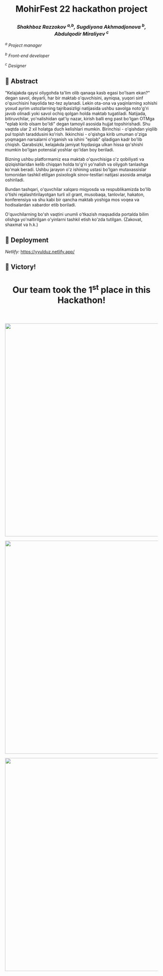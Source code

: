 # <p align="center"> MohirFest 22 hackathon project</p>
### <p align="center"><em> Shakhboz Razzokov <sup>a,</sup><sup>b</sup>, Sugdiyona Akhmadjonova <sup>b</sup>, Abdulqodir Miraliyev <sup>c</sup></em></p>

<p><em><sup>a</sup> Project manager  </em></p>
<p><em><sup>b</sup> Front-end developer </em></p>
<p><em><sup>c</sup> Designer </em></p>

## 📌  Abstract
<p>"Kelajakda qaysi oliygohda ta'lim olib qanaqa kasb egasi bo'lsam ekan?" degan savol, deyarli, har bir maktab o'quvchisini, ayniqsa, yuqori sinf o'quvchisini hayolida tez-tez aylanadi. Lekin ota-ona va yaqinlarning xohishi yoxud ayrim ustozlarning tajribasizligi natijasida ushbu savolga noto'g'ri javob olinadi yoki savol ochiq qolgan holda maktab tugatiladi. Natijada, bitiruvchilar, yo'nalishidan qat'iy nazar, kirish balli eng past bo'lgan OTMga "eplab kirib olsam bo'ldi" degan tamoyil asosida hujjat topshirishadi. Shu vaqtda ular 2 xil holatga duch kelishlari mumkin. Birinchisi - o'qishdan yiqilib pul topish taraddusini ko'rish. Ikkinchisi - o'qishga kirib umuman o'ziga yoqmagan narsalarni o'rganish va ishini "eplab" qiladigan kadr bo'lib chiqish. Qarabsizki, kelajakda jamiyat foydasiga ulkan hissa qo'shishi mumkin bo'lgan potensial yoshlar qo'ldan boy beriladi. </p>
<p>Bizning ushbu platformamiz esa maktab o'quvchisiga o'z qobiliyati va qiziqishlaridan kelib chiqqan holda to'g'ri yo'nalish va oliygoh tanlashga ko'mak beradi. Ushbu jarayon o'z ishining ustasi bo'lgan mutaxassislar tomonidan tashkil etilgan psixologik sinov-testlari natijasi asosida amalga oshiriladi. </p>
<p>Bundan tashqari, o'quvchilar xalqaro miqyosda va respublikamizda bo'lib o'tishi rejalashtirilayotgan turli xil grant, musobaqa, tanlovlar, hakaton, konferensiya va shu kabi bir qancha maktab yoshiga mos voqea va hodisalardan xabardor etib boriladi.</p>
<p>O'quvchilarning bo'sh vaqtini unumli o'tkazish maqsadida portalda bilim olishga yo'naltirilgan o'yinlarni tashkil etish ko'zda tutilgan. (Zakovat, shaxmat va h.k.)</p>

## 📌 Deployment
<em>Netlify: </em> https://yyulduz.netlify.app/

## 📌 Victory!
# <p align="center">Our team took the 1<sup>st</sup> place in this Hackathon!</p>
<br>
<p align="center"><img src="https://user-images.githubusercontent.com/69413364/212644895-dedd0e67-c2e1-4356-8622-39a3e6dedf73.png" width="700" /> </p>
<p align="center"><img src="https://user-images.githubusercontent.com/69413364/212644978-2584184f-7fef-4d27-80f3-1976c2c189af.png" width="700" /> </p>
<p align="center"><img src="https://user-images.githubusercontent.com/69413364/212645097-01665924-c90b-4796-8483-09050d7e3cfa.png" width="700" /> </p>


